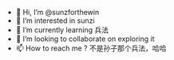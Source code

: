 - 👋 Hi, I’m @sunzforthewin
- 👀 I’m interested in sunzi
- 🌱 I’m currently learning 兵法
- 💞️ I’m looking to collaborate on exploring it 
- 📫 How to reach me ?  不是孙子那个兵法，哈哈
